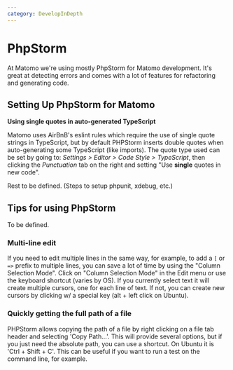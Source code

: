 ```yaml
---
category: DevelopInDepth
---
```

# PhpStorm

At Matomo we're using mostly PhpStorm for Matomo development. It's great at detecting errors and comes with a lot of features for refactoring and generating code.

## Setting Up PhpStorm for Matomo

**Using single quotes in auto-generated TypeScript**

Matomo uses AirBnB's eslint rules which require the use of single quote strings in TypeScript, but by default PHPStorm inserts double quotes
when auto-generating some TypeScript (like imports). The quote type used can be set by going to: _Settings > Editor > Code Style > TypeScript_,
then clicking the _Punctuation_ tab on the right and setting "Use **single** quotes in new code".

Rest to be defined. (Steps to setup phpunit, xdebug, etc.)

## Tips for using PhpStorm

To be defined.

### Multi-line edit

If you need to edit multiple lines in the same way, for example, to add a `[` or `=>` prefix to multiple lines, you can save a lot of time by using the "Column Selection Mode". Click on "Column Selection Mode" in the Edit menu or use the keyboard shortcut (varies by OS). If you currently select text it will create multiple cursors, one for each line of text. If not, you can create new cursors by clicking w/ a special key (alt + left click on Ubuntu).

### Quickly getting the full path of a file

PHPStorm allows copying the path of a file by right clicking on a file tab header and selecting 'Copy Path...'. This will provide several options, but if you just need the absolute path, you can use a shortcut. On Ubuntu it is 'Ctrl + Shift + C'. This can be useful if you want to run a test on the command line, for example.
